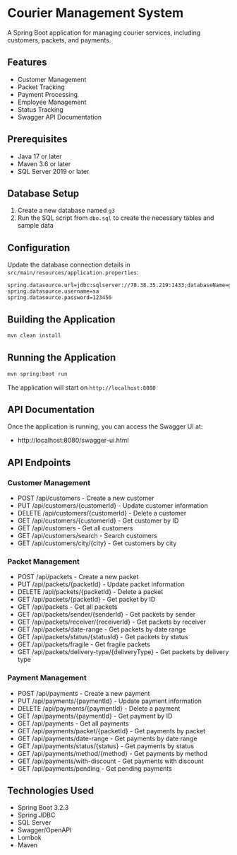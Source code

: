 # Courier Management System

A Spring Boot application for managing courier services, including customers, packets, and payments.

## Features

- Customer Management
- Packet Tracking
- Payment Processing
- Employee Management
- Status Tracking
- Swagger API Documentation

## Prerequisites

- Java 17 or later
- Maven 3.6 or later
- SQL Server 2019 or later

## Database Setup

1. Create a new database named `g3`
2. Run the SQL script from `dbo.sql` to create the necessary tables and sample data

## Configuration

Update the database connection details in `src/main/resources/application.properties`:

```properties
spring.datasource.url=jdbc:sqlserver://78.38.35.219:1433;databaseName=g3;encrypt=false;trustServerCertificate=true
spring.datasource.username=sa
spring.datasource.password=123456
```

## Building the Application

```bash
mvn clean install
```

## Running the Application

```bash
mvn spring:boot run
```

The application will start on `http://localhost:8080`

## API Documentation

Once the application is running, you can access the Swagger UI at:

- http://localhost:8080/swagger-ui.html

## API Endpoints

### Customer Management

- POST /api/customers - Create a new customer
- PUT /api/customers/{customerId} - Update customer information
- DELETE /api/customers/{customerId} - Delete a customer
- GET /api/customers/{customerId} - Get customer by ID
- GET /api/customers - Get all customers
- GET /api/customers/search - Search customers
- GET /api/customers/city/{city} - Get customers by city

### Packet Management

- POST /api/packets - Create a new packet
- PUT /api/packets/{packetId} - Update packet information
- DELETE /api/packets/{packetId} - Delete a packet
- GET /api/packets/{packetId} - Get packet by ID
- GET /api/packets - Get all packets
- GET /api/packets/sender/{senderId} - Get packets by sender
- GET /api/packets/receiver/{receiverId} - Get packets by receiver
- GET /api/packets/date-range - Get packets by date range
- GET /api/packets/status/{statusId} - Get packets by status
- GET /api/packets/fragile - Get fragile packets
- GET /api/packets/delivery-type/{deliveryType} - Get packets by delivery type

### Payment Management

- POST /api/payments - Create a new payment
- PUT /api/payments/{paymentId} - Update payment information
- DELETE /api/payments/{paymentId} - Delete a payment
- GET /api/payments/{paymentId} - Get payment by ID
- GET /api/payments - Get all payments
- GET /api/payments/packet/{packetId} - Get payments by packet
- GET /api/payments/date-range - Get payments by date range
- GET /api/payments/status/{status} - Get payments by status
- GET /api/payments/method/{method} - Get payments by method
- GET /api/payments/with-discount - Get payments with discount
- GET /api/payments/pending - Get pending payments

## Technologies Used

- Spring Boot 3.2.3
- Spring JDBC
- SQL Server
- Swagger/OpenAPI
- Lombok
- Maven
